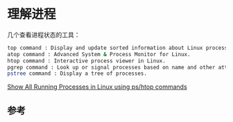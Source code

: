 # 理解进程 

几个查看进程状态的工具：

```sh
top command : Display and update sorted information about Linux processes.
atop command : Advanced System & Process Monitor for Linux.
htop command : Interactive process viewer in Linux.
pgrep command : Look up or signal processes based on name and other attributes.
pstree command : Display a tree of processes.
```

[Show All Running Processes in Linux using ps/htop commands](https://www.cyberciti.biz/faq/show-all-running-processes-in-linux/)

## 参考
